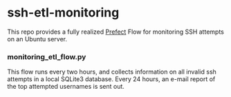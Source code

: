 # ssh-etl-monitoring

This repo provides a fully realized [Prefect](https://github.com/PrefectHQ/prefect) Flow for monitoring SSH attempts on an Ubuntu server.

### monitoring_etl_flow.py

This flow runs every two hours, and collects information on all invalid ssh attempts in a local SQLite3 database.  Every 24 hours, an e-mail report of the top attempted usernames is sent out.
